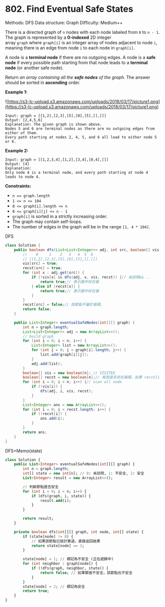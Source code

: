 # 802. Find Eventual Safe States

Methods: DFS
Data structure: Graph
Difficulty: Medium++

There is a directed graph of `n` nodes with each node labeled from `0` to `n - 1`. The graph is represented by a **0-indexed** 2D integer array `graph` where `graph[i]` is an integer array of nodes adjacent to node `i`, meaning there is an edge from node `i` to each node in `graph[i]`.

A node is a **terminal node** if there are no outgoing edges. A node is a **safe node** if every possible path starting from that node leads to a **terminal node** (or another safe node).

Return *an array containing all the **safe nodes** of the graph*. The answer should be sorted in **ascending** order.

**Example 1:**

![https://s3-lc-upload.s3.amazonaws.com/uploads/2018/03/17/picture1.png](https://s3-lc-upload.s3.amazonaws.com/uploads/2018/03/17/picture1.png)

```
Input: graph = [[1,2],[2,3],[5],[0],[5],[],[]]
Output: [2,4,5,6]
Explanation: The given graph is shown above.
Nodes 5 and 6 are terminal nodes as there are no outgoing edges from either of them.
Every path starting at nodes 2, 4, 5, and 6 all lead to either node 5 or 6.
```

**Example 2:**

```
Input: graph = [[1,2,3,4],[1,2],[3,4],[0,4],[]]
Output: [4]
Explanation:
Only node 4 is a terminal node, and every path starting at node 4 leads to node 4.

```

**Constraints:**

- `n == graph.length`
- `1 <= n <= 104`
- `0 <= graph[i].length <= n`
- `0 <= graph[i][j] <= n - 1`
- `graph[i]` is sorted in a strictly increasing order.
- The graph may contain self-loops.
- The number of edges in the graph will be in the range `[1, 4 * 104]`.

DFS

```java
class Solution {
    public boolean dfs(List<List<Integer>> adj, int src, boolean[] vis, boolean[] recst) {
        //    0     1    2   3   4  5  6
        // [[1,2],[2,3],[5],[0],[5],[],[]]
        vis[src] = true;
        recst[src] = true;
        for (int x : adj.get(src)) {
            if (!vis[x] && dfs(adj, x, vis, recst)) {// 未訪問&& ..
                return true;// 表示圖中存在循
            } else if (recst[x]) {
                return true;// 表示圖中存在循
            }
        }
        recst[src] = false;// 該節點不屬於循環。
        return false;
    }

    public List<Integer> eventualSafeNodes(int[][] graph) {
        int n = graph.length;
        List<List<Integer>> adj = new ArrayList<>();
        // build graph
        for (int i = 0; i < n; i++) {
            List<Integer> list = new ArrayList<>();
            for (int j = 0; j < graph[i].length; j++) {
                list.add(graph[i][j]);
            }
            adj.add(list);
        }
        boolean[] vis = new boolean[n]; // VISITED
        boolean[] recst = new boolean[n];// 檢測是否存在循環。如果 recst[i] 為 true，則節點 i 不安全。
        for (int i = 0; i < n; i++) {// scan all node
            if (!vis[i]) {
                dfs(adj, i, vis, recst);
            }
        }
        List<Integer> ans = new ArrayList<>();
        for (int i = 0; i < recst.length; i++) {
            if (!recst[i]) {
                ans.add(i);
            }
        }
        return ans;
    }
}
```

DFS+Memo(state)

```sql
class Solution {
    public List<Integer> eventualSafeNodes(int[][] graph) {
        int n = graph.length;
        int[] state = new int[n]; // 0: 未訪問, 1: 不安全, 2: 安全
        List<Integer> result = new ArrayList<>();

        // 判斷節點是否安全
        for (int i = 0; i < n; i++) {
            if (dfs(graph, i, state)) {
                result.add(i);
            }
        }

        return result;
    }

    private boolean dfs(int[][] graph, int node, int[] state) {
        if (state[node] != 0) {
            // 如果該節點已經計算過，直接返回結果
            return state[node] == 2;
        }

        state[node] = 1; // 標記為不安全 (正在遞歸中)
        for (int neighbor : graph[node]) {
            if (!dfs(graph, neighbor, state)) {
                return false; // 如果鄰居不安全，該節點也不安全
            }
        }
        state[node] = 2; // 標記為安全
        return true;
    }
}

```